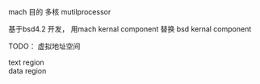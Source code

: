 
mach 目的 多核  mutilprocessor


基于bsd4.2 开发， 用mach kernal component 替换 bsd kernal component



TODO：
虚拟地址空间   

text region   
data region

